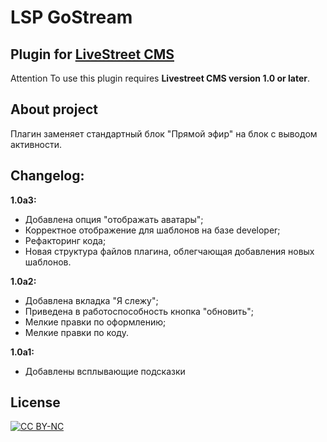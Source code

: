 LSP GoStream
============

Plugin for [LiveStreet CMS](http://livestreetcms.com/ "LiveStreet CMS")
-----------------------------------------------------------------------

Attention
To use this plugin requires **Livestreet CMS version 1.0 or later**.


About project
-------------
Плагин заменяет стандартный блок "Прямой эфир" на блок с выводом активности.

Changelog:
----------
**1.0a3:**
- Добавлена опция "отображать аватары";
- Корректное отображение для шаблонов на базе developer;
- Рефакторинг кода;
- Новая структура файлов плагина, облегчающая добавления новых шаблонов.

**1.0a2:**
- Добавлена вкладка "Я слежу";
- Приведена в работоспособность кнопка "обновить";
- Мелкие правки по оформлению;
- Мелкие правки по коду.

**1.0a1:**
- Добавлены всплывающие подсказки


License
-------
[ ![CC BY-NC](http://i.creativecommons.org/l/by-nc/3.0/88x31.png "CC BY-NC") ](http://creativecommons.org/licenses/by-nc/3.0/ "CC BY-NC")